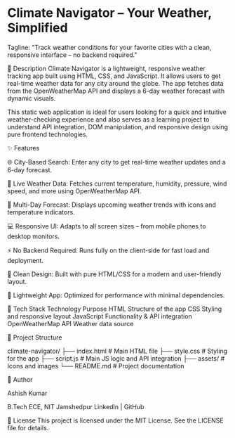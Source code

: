 # Climate Navigator – Your Weather, Simplified

Tagline: "Track weather conditions for your favorite cities with a clean, responsive interface – no backend required."

📖 Description
Climate Navigator is a lightweight, responsive weather tracking app built using HTML, CSS, and JavaScript. It allows users to get real-time weather data for any city around the globe. The app fetches data from the OpenWeatherMap API and displays a 6-day weather forecast with dynamic visuals.

This static web application is ideal for users looking for a quick and intuitive weather-checking experience and also serves as a learning project to understand API integration, DOM manipulation, and responsive design using pure frontend technologies.

✨ Features

🌐 City-Based Search: Enter any city to get real-time weather updates and a 6-day forecast.

📡 Live Weather Data: Fetches current temperature, humidity, pressure, wind speed, and more using OpenWeatherMap API.

📆 Multi-Day Forecast: Displays upcoming weather trends with icons and temperature indicators.

💻 Responsive UI: Adapts to all screen sizes – from mobile phones to desktop monitors.

⚡ No Backend Required: Runs fully on the client-side for fast load and deployment.

🎨 Clean Design: Built with pure HTML/CSS for a modern and user-friendly layout.

📁 Lightweight App: Optimized for performance with minimal dependencies.

🧰 Tech Stack
Technology	Purpose
HTML	Structure of the app
CSS	Styling and responsive layout
JavaScript	Functionality & API integration
OpenWeatherMap API	Weather data source

📁 Project Structure

climate-navigator/
├── index.html         # Main HTML file
├── style.css          # Styling for the app
├── script.js          # Main JS logic and API integration
├── assets/            # Icons and images
└── README.md          # Project documentation

👤 Author

Ashish Kumar

B.Tech ECE, NIT Jamshedpur
LinkedIn | GitHub

📝 License
This project is licensed under the MIT License. See the LICENSE file for details.
